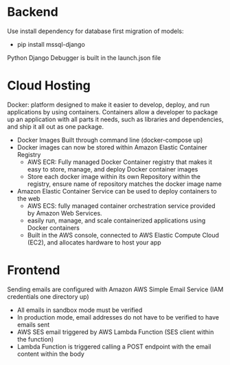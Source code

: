 # Backend
Use install dependency for database first migration of models:
- pip install mssql-django

Python Django Debugger is built in the launch.json file

# Cloud Hosting
Docker: platform designed to make it easier to develop, deploy, and run applications by using containers. Containers allow a developer to package up an application with all parts it needs, such as libraries and dependencies, and ship it all out as one package.
- Docker Images Built through command line (docker-compose up)
- Docker images can now be stored within Amazon Elastic Container Registry
	- AWS ECR: Fully managed Docker Container registry that makes it easy to store, manage, and deploy Docker container images
	- Store each docker image within its own Repository within the registry, ensure name of repository matches the docker image name
- Amazon Elastic Container Service can be used to deploy containers to the web
	- AWS ECS: fully managed container orchestration service provided by Amazon Web Services.
	- easily run, manage, and scale containerized applications using Docker containers
	- Built in the AWS console, connected to AWS Elastic Compute Cloud (EC2), and allocates hardware to host your app



# Frontend
Sending emails are configured with Amazon AWS Simple Email Service (IAM credentials one directory up)
- All emails in sandbox mode must be verified
- In production mode, email addresses do not have to be verified to have emails sent
- AWS SES email triggered by AWS Lambda Function (SES client within the function)
- Lambda Function is triggered calling a POST endpoint with the email content within the body